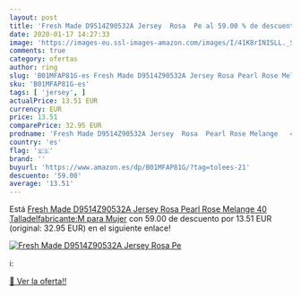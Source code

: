 ```yaml
---
layout: post
title: 'Fresh Made D9514Z90532A Jersey  Rosa  Pe al 59.00 % de descuento'
date: 2020-01-17 14:27:33
image: 'https://images-eu.ssl-images-amazon.com/images/I/41K8rINISLL._SL200_.jpg'
comments: true
category: ofertas
author: ring
slug: 'B01MFAP81G-es Fresh Made D9514Z90532A Jersey Rosa Pearl Rose Melange 40...'
sku: 'B01MFAP81G-es'
tags: [ 'jersey', ]
actualPrice: 13.51 EUR
currency: EUR
price: 13.51
comparePrice: 32.95 EUR
prodname: 'Fresh Made D9514Z90532A Jersey  Rosa  Pearl Rose Melange   40 Talladelfabricante:M  para Mujer'
country: 'es'
flag: '🇪🇸'
brand: ''
buyurl: 'https://www.amazon.es/dp/B01MFAP81G/?tag=tolees-21'
descuento: '59.00'
average: '13.51'
---
```


Está [Fresh Made D9514Z90532A Jersey  Rosa  Pearl Rose Melange   40 Talladelfabricante:M  para Mujer](https://www.amazon.es/dp/B01MFAP81G/?tag=tolees-21) con 59.00 de descuento por 13.51 EUR (original: 32.95 EUR) en el siguiente enlace!

[![Fresh Made D9514Z90532A Jersey  Rosa  Pe](https://images-eu.ssl-images-amazon.com/images/I/41K8rINISLL._SL200_.jpg)](https://www.amazon.es/dp/B01MFAP81G/?tag=tolees-21)

ℹ️:


[🛒 Ver la oferta!!](https://www.amazon.es/dp/B01MFAP81G/?tag=tolees-21)
